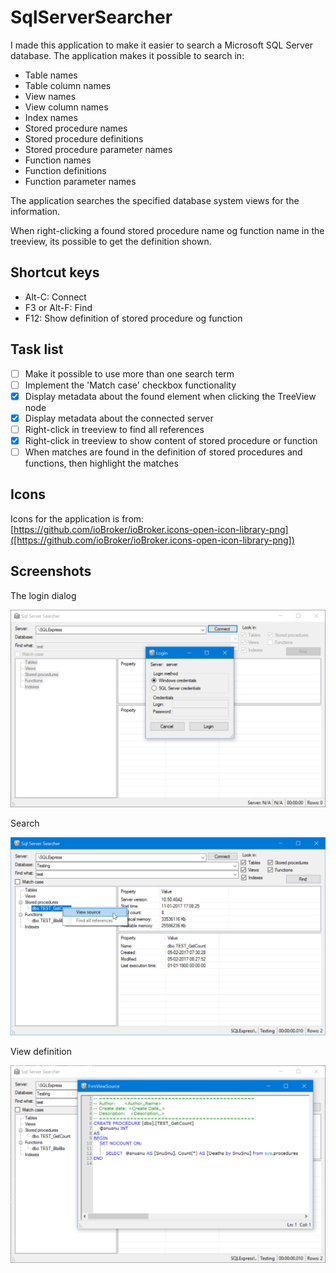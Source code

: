 SqlServerSearcher
====

I made this application to make it easier to search a Microsoft SQL Server database. The application makes it possible to search in:

* Table names
* Table column names
* View names
* View column names
* Index names
* Stored procedure names
* Stored procedure definitions
* Stored procedure parameter names
* Function names
* Function definitions
* Function parameter names

The application searches the specified database system views for the information.

When right-clicking a found stored procedure name og function name in the treeview, its possible to get the definition shown.

Shortcut keys
----

* Alt-C: Connect
* F3 or Alt-F: Find
* F12: Show definition of stored procedure og function

Task list
----

- [ ] Make it possible to use more than one search term
- [ ] Implement the 'Match case' checkbox functionality
- [x] Display metadata about the found element when clicking the TreeView node
- [x] Display metadata about the connected server
- [ ] Right-click in treeview to find all references
- [x] Right-click in treeview to show content of stored procedure or function
- [ ] When matches are found in the definition of stored procedures and functions, then highlight the matches

Icons
----

Icons for the application is from: [https://github.com/ioBroker/ioBroker.icons-open-icon-library-png]([https://github.com/ioBroker/ioBroker.icons-open-icon-library-png])

Screenshots
----

The login dialog

![logindialog](Screenshots/LoginDialog.png)

Search

![search](Screenshots/Search.png)

View definition

![search](Screenshots/ViewSource.png)

